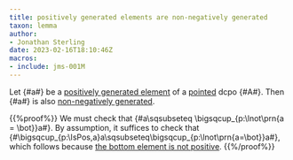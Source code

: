 ```yaml
---
title: positively generated elements are non-negatively generated
taxon: lemma
author:
- Jonathan Sterling
date: 2023-02-16T18:10:46Z
macros:
- include: jms-001M
---
```


Let {#a#} be a [positively generated element](jms-002F) of a [pointed](jms-001S) dcpo {#A#}. Then {#a#} is also [non-negatively generated](jms-002J).

{{%proof%}}
We must check that {#a\sqsubseteq \bigsqcup_{p:\lnot\prn{a = \bot}}a#}. By assumption, it suffices to check that {#\bigsqcup_{p:\IsPos\,a}a\sqsubseteq\bigsqcup_{p:\lnot\prn{a=\bot}}a#}, which follows because [the bottom element is not positive](jms-002H).
{{%/proof%}}
